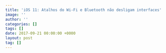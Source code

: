 ```yaml
---
title: 'iOS 11: Atalhos do Wi-Fi e Bluetooth não desligam interfaces'
image: ''
author: ''
categories: []
tags: []
date: 2017-09-21 00:00:00 +0000
layout: post
tag: []
---
```

